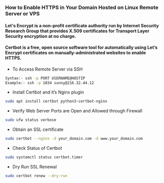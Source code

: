 ### How to Enable HTTPS in Your Domain Hosted on Linux Remote Server or VPS

#### Let's Encrypt is a non-profit certificate authority run by Internet Security Research Group that provides X.509 certificates for Transport Layer Security encryption at no charge.

#### Certbot is a free, open source software tool for automatically using Let’s Encrypt certificates on manually-administrated websites to enable HTTPS.

- To Access Remote Server via SSH

```sh
Syntax:- ssh -p PORT USERNAME@HOSTIP
Example:- ssh -p 1034 sunny@216.32.44.12
```

- Install Certbot and it’s Nginx plugin

```sh
sudo apt install certbot python3-certbot-nginx
```

- Verify Web Server Ports are Open and Allowed through Firewall

```sh
sudo ufw status verbose
```

- Obtain an SSL certificate

```sh
sudo certbot --nginx -d your_domain.com -d www.your_domain.com
```

- Check Status of Certbot

```sh
sudo systemctl status certbot.timer
```

- Dry Run SSL Renewal

```sh
sudo certbot renew --dry-run
```
